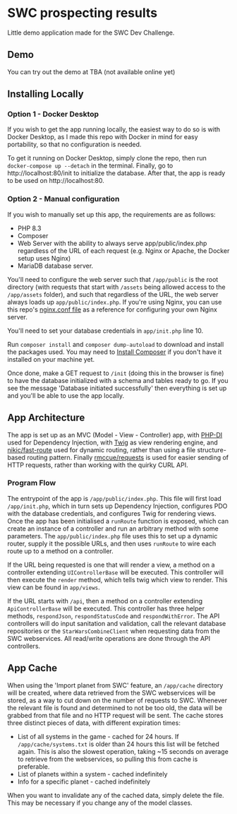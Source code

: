 # SWC prospecting results
Little demo application made for the SWC Dev Challenge.

## Demo
You can try out the demo at TBA (not available online yet)

## Installing Locally
### Option 1 - Docker Desktop
If you wish to get the app running locally, the easiest way to do so is with Docker Desktop, as I made this repo with Docker in mind for easy portability, so that no configuration is needed.

To get it running on Docker Desktop, simply clone the repo, then run `docker-compose up --detach` in the terminal. Finally, go to http://localhost:80/init to initialize the database. After that, the app is ready to be used on http://localhost:80.

### Option 2 - Manual configuration
If you wish to manually set up this app, the requirements are as follows:
- PHP 8.3
- Composer
- Web Server with the ability to always serve app/public/index.php regardless of the URL of each request (e.g. Nginx or Apache, the Docker setup uses Nginx)
- MariaDB database server.

You'll need to configure the web server such that `/app/public` is the root directory (with requests that start with `/assets` being allowed access to the `/app/assets` folder), and such that regardless of the URL, the web server always loads up `app/public/index.php`. If you're using Nginx, you can use this repo's [nginx.conf file](https://github.com/kaelonR/swcombine-prospecting-results/blob/main/nginx.conf) as a reference for configuring your own Nginx server.

You'll need to set your database credentials in `app/init.php` line 10.

Run `composer install` and `composer dump-autoload` to download and install the packages used. You may need to [Install Composer](https://getcomposer.org/download/) if you don't have it installed on your machine yet.

Once done, make a GET request to `/init` (doing this in the browser is fine) to have the database initialized with a schema and tables ready to go. If you see the message 'Database initiated successfully' then everything is set up and you'll be able to use the app locally.

## App Architecture
The app is set up as an MVC (Model - View - Controller) app, with [PHP-DI](https://php-di.org/) used for Dependency Injection, with [Twig](https://twig.symfony.com/) as view rendering engine, and [nikic/fast-route](https://github.com/nikic/FastRoute) used for dynamic routing, rather than using a file structure-based routing pattern. Finally [rmccue/requests](https://github.com/WordPress/Requests) is used for easier sending of HTTP requests, rather than working with the quirky CURL API.

### Program Flow
The entrypoint of the app is `/app/public/index.php`. This file will first load `/app/init.php`, which in turn sets up Dependency Injection, configures PDO with the database credentials, and configures Twig for rendering views.
Once the app has been initialised a `runRoute` function is exposed, which can create an instance of a controller and run an arbitrary method with some parameters. The `app/public/index.php` file uses this to set up a dynamic router, supply it the possible URLs, and then uses `runRoute` to wire each route up to a method on a controller.

If the URL being requested is one that will render a view, a method on a controller extending `UIControllerBase` will be executed. This controller will then execute the `render` method, which tells twig which view to render. This view can be found in `app/views`.

If the URL starts with `/api`, then a method on a controller extending `ApiControllerBase` will be executed. This controller has three helper methods, `respondJson`, `respondStatusCode` and `respondWithError`. The API controllers will do input sanitation and validation, call the relevant database repositories or the `StarWarsCombineClient` when requesting data from the SWC webservices. All read/write operations are done through the API controllers.

## App Cache
When using the 'Import planet from SWC' feature, an `/app/cache` directory will be created, where data retrieved from the SWC webservices will be stored, as a way to cut down on the number of requests to SWC. Whenever the relevant file is found and determined to not be too old, the data will be grabbed from that file and no HTTP request will be sent. The cache stores three distinct pieces of data, with different expiration times:
- List of all systems in the game - cached for 24 hours. If `/app/cache/systems.txt` is older than 24 hours this list will be fetched again. This is also the slowest operation, taking ~15 seconds on average to retrieve from the webservices, so pulling this from cache is preferable.
- List of planets within a system - cached indefinitely
- Info for a specific planet - cached indefinitely

When you want to invalidate any of the cached data, simply delete the file. This may be necessary if you change any of the model classes.
